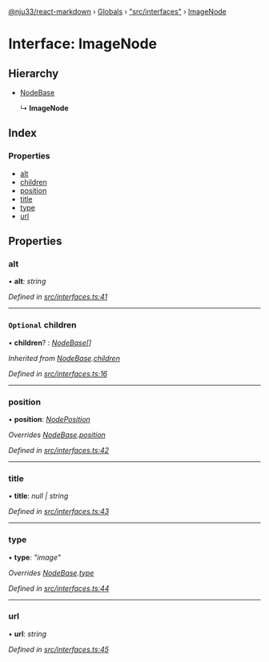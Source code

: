 [@nju33/react-markdown](../README.md) › [Globals](../globals.md) › ["src/interfaces"](../modules/_src_interfaces_.md) › [ImageNode](_src_interfaces_.imagenode.md)

# Interface: ImageNode

## Hierarchy

* [NodeBase](_src_interfaces_.nodebase.md)

  ↳ **ImageNode**

## Index

### Properties

* [alt](_src_interfaces_.imagenode.md#alt)
* [children](_src_interfaces_.imagenode.md#optional-children)
* [position](_src_interfaces_.imagenode.md#position)
* [title](_src_interfaces_.imagenode.md#title)
* [type](_src_interfaces_.imagenode.md#type)
* [url](_src_interfaces_.imagenode.md#url)

## Properties

###  alt

• **alt**: *string*

*Defined in [src/interfaces.ts:41](https://github.com/nju33/react-markdown/blob/52ced5e/src/interfaces.ts#L41)*

___

### `Optional` children

• **children**? : *[NodeBase](_src_interfaces_.nodebase.md)[]*

*Inherited from [NodeBase](_src_interfaces_.nodebase.md).[children](_src_interfaces_.nodebase.md#optional-children)*

*Defined in [src/interfaces.ts:16](https://github.com/nju33/react-markdown/blob/52ced5e/src/interfaces.ts#L16)*

___

###  position

• **position**: *[NodePosition](_src_interfaces_.nodeposition.md)*

*Overrides [NodeBase](_src_interfaces_.nodebase.md).[position](_src_interfaces_.nodebase.md#position)*

*Defined in [src/interfaces.ts:42](https://github.com/nju33/react-markdown/blob/52ced5e/src/interfaces.ts#L42)*

___

###  title

• **title**: *null | string*

*Defined in [src/interfaces.ts:43](https://github.com/nju33/react-markdown/blob/52ced5e/src/interfaces.ts#L43)*

___

###  type

• **type**: *"image"*

*Overrides [NodeBase](_src_interfaces_.nodebase.md).[type](_src_interfaces_.nodebase.md#type)*

*Defined in [src/interfaces.ts:44](https://github.com/nju33/react-markdown/blob/52ced5e/src/interfaces.ts#L44)*

___

###  url

• **url**: *string*

*Defined in [src/interfaces.ts:45](https://github.com/nju33/react-markdown/blob/52ced5e/src/interfaces.ts#L45)*
